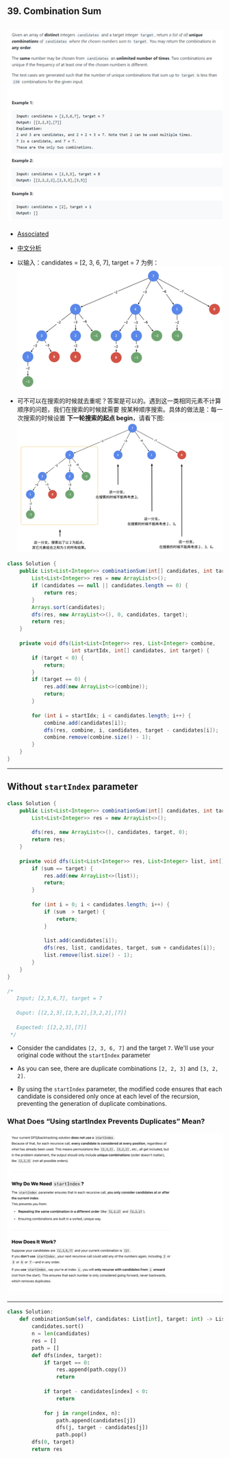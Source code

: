 ## 39. Combination Sum
![](img/2022-10-01-11-29-48.png)
---

- [Associated](https://novemberfall.github.io/LeetCode-NoteBook/#/m10/cents)
- [中文分析](https://leetcode.cn/problems/combination-sum/solution/hui-su-suan-fa-jian-zhi-python-dai-ma-java-dai-m-2/)
- 以输入：candidates = [2, 3, 6, 7], target = 7 为例：
![](img/2022-10-01-12-59-26.png)

- 可不可以在搜索的时候就去重呢？答案是可以的。遇到这一类相同元素不计算顺序的问题，我们在搜索的时候就需要 按某种顺序搜索。具体的做法是：每一次搜索的时候设置 **下一轮搜索的起点 begin**，请看下图:
![](img/2022-10-01-12-57-26.png)




```java
class Solution {
    public List<List<Integer>> combinationSum(int[] candidates, int target) {
        List<List<Integer>> res = new ArrayList<>();
        if (candidates == null || candidates.length == 0) {
            return res;
        }
        Arrays.sort(candidates);
        dfs(res, new ArrayList<>(), 0, candidates, target);
        return res;
    }

    private void dfs(List<List<Integer>> res, List<Integer> combine,
                     int startIdx, int[] candidates, int target) {
        if (target < 0) {
            return;
        }
        if (target == 0) {
            res.add(new ArrayList<>(combine));
            return;
        }

        for (int i = startIdx; i < candidates.length; i++) {
            combine.add(candidates[i]);
            dfs(res, combine, i, candidates, target - candidates[i]);
            combine.remove(combine.size() - 1);
        }
    }
}
```

---

## Without `startIndex` parameter

```java
class Solution {
    public List<List<Integer>> combinationSum(int[] candidates, int target) {
        List<List<Integer>> res = new ArrayList<>();
        
        dfs(res, new ArrayList<>(), candidates, target, 0);
        return res;
    }
    
    private void dfs(List<List<Integer>> res, List<Integer> list, int[] candidates, int target, int sum) {
        if (sum == target) {
            res.add(new ArrayList<>(list));
            return;
        }
        
        for (int i = 0; i < candidates.length; i++) {
            if (sum  > target) {
                return;
            }
            
            list.add(candidates[i]);
            dfs(res, list, candidates, target, sum + candidates[i]);
            list.remove(list.size() - 1);
        }
    }
}

/*
   Input; [2,3,6,7], target = 7

   Ouput: [[2,2,3],[2,3,2],[3,2,2],[7]]
   
   Expected: [[2,2,3],[7]]
 */

```

- Consider the candidates `[2, 3, 6, 7]` and the target `7`. We'll use your original code without the 
  `startIndex` parameter 

- As you can see, there are duplicate combinations `[2, 2, 3]` and `[3, 2, 2]`.

- By using the `startIndex` parameter, the modified code ensures that each candidate is considered only once 
  at each level of the recursion, preventing the generation of duplicate combinations.



### What Does “Using **startIndex** Prevents Duplicates” Mean?

![](img/2025-06-14-14-04-21.png)





---

```py
class Solution:
    def combinationSum(self, candidates: List[int], target: int) -> List[List[int]]:
        candidates.sort()
        n = len(candidates)
        res = []
        path = []
        def dfs(index, target):
            if target == 0:
                res.append(path.copy())
                return

            if target - candidates[index] < 0:
                return

            for j in range(index, n):
                path.append(candidates[j])
                dfs(j, target - candidates[j])
                path.pop()
        dfs(0, target)
        return res
```